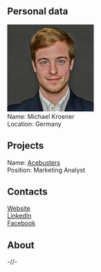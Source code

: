 ## Personal data
![michael kroener photo](photo/michael_kroener.jpg)  
Name:   Michael Kroener  
Location: Germany    
## Projects 
Name: [Acebusters](../projects/acebusters.md)  
Position: Marketing Analyst      
## Contacts
[Website](http://michael-kroener.com/)    
[LinkedIn](https://www.linkedin.com/in/michaelkroener/)     
[Facebook](https://www.facebook.com/mkroner3) 
## About
-//- 
